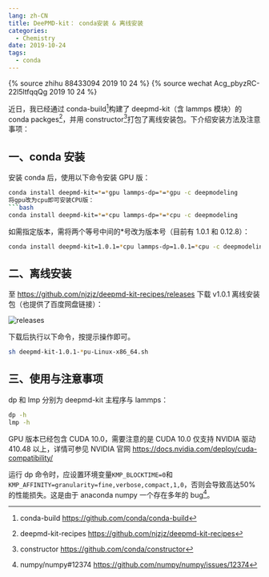 ```yaml
---
lang: zh-CN
title: DeePMD-kit： conda安装 & 离线安装
categories:
  - Chemistry
date: 2019-10-24
tags:
  - conda
---
```

{% source zhihu 88433094 2019 10 24 %}
{% source wechat Acg_pbyzRC-22l5ltfqqQg 2019 10 24 %}

近日，我已经通过 conda-build[^1]构建了 deepmd-kit（含 lammps 模块）的 conda packges[^2]，并用 constructor[^3]打包了离线安装包。下介绍安装方法及注意事项：
<!--more-->

## 一、conda 安装

安装 conda 后，使用以下命令安装 GPU 版：

````bash
conda install deepmd-kit=*=*gpu lammps-dp=*=*gpu -c deepmodeling
将gpu改为cpu即可安装CPU版：
```bash
conda install deepmd-kit=*=*cpu lammps-dp=*=*cpu -c deepmodeling
````

如需指定版本，需将两个等号中间的\*号改为版本号（目前有 1.0.1 和 0.12.8）：

```bash
conda install deepmd-kit=1.0.1=*cpu lammps-dp=1.0.1=*cpu -c deepmodeling
```

## 二、离线安装

至 https://github.com/njzjz/deepmd-kit-recipes/releases 下载 v1.0.1 离线安装包（也提供了百度网盘链接）：

![releases](https://pic.njzjz.win/1X2f2pWYGfkKttjBkmCqhYfSljhcttXFO)

下载后执行以下命令，按提示操作即可。

```bash
sh deepmd-kit-1.0.1-*pu-Linux-x86_64.sh
```

## 三、使用与注意事项

dp 和 lmp 分别为 deepmd-kit 主程序与 lammps：

```bash
dp -h
lmp -h
```

GPU 版本已经包含 CUDA 10.0，需要注意的是 CUDA 10.0 仅支持 NVIDIA 驱动 410.48 以上，详情可参见 NVIDIA 官网 https://docs.nvidia.com/deploy/cuda-compatibility/

运行 dp 命令时，应设置环境变量`KMP_BLOCKTIME=0`和`KMP_AFFINITY=granularity=fine,verbose,compact,1,0`，否则会导致高达50%的性能损失。这是由于 anaconda numpy 一个存在多年的 bug[^4]。

[^1]: conda-build https://github.com/conda/conda-build
[^2]: deepmd-kit-recipes https://github.com/njzjz/deepmd-kit-recipes
[^3]: constructor https://github.com/conda/constructor
[^4]: numpy/numpy#12374 https://github.com/numpy/numpy/issues/12374

